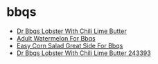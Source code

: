 # bbqs

 * [Dr Bbqs Lobster With Chili Lime Butter](../../index/d/dr-bbqs-lobster-with-chili-lime-butter-243393.json)
 * [Adult Watermelon For Bbqs](../../index/a/adult-watermelon-for-bbqs.json)
 * [Easy Corn Salad   Great Side For Bbqs](../../index/e/easy-corn-salad---great-side-for-bbqs.json)
 * [Dr Bbqs Lobster With Chili Lime Butter 243393](../../index/d/dr-bbqs-lobster-with-chili-lime-butter-243393.json)
